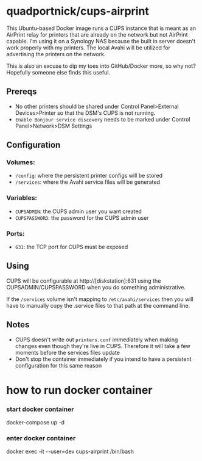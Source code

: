 # quadportnick/cups-airprint

This Ubuntu-based Docker image runs a CUPS instance that is meant as an AirPrint relay for printers that are already on the network but not AirPrint capable. I'm using it on a Synology NAS because the built in server doesn't work properly with my printers. The local Avahi will be utilized for advertising the printers on the network.

This is also an excuse to dip my toes into GitHub/Docker more, so why not? Hopefully someone else finds this useful.

## Prereqs
* No other printers should be shared under Control Panel>External Devices>Printer so that the DSM's CUPS is not running. 
* `Enable Bonjour service discovery` needs to be marked under Control Panel>Network>DSM Settings 

## Configuration

### Volumes:
* `/config`: where the persistent printer configs will be stored
* `/services`: where the Avahi service files will be generated

### Variables:
* `CUPSADMIN`: the CUPS admin user you want created
* `CUPSPASSWORD`: the password for the CUPS admin user

### Ports:
* `631`: the TCP port for CUPS must be exposed

## Using
CUPS will be configurable at http://[diskstation]:631 using the CUPSADMIN/CUPSPASSWORD when you do something administrative.

If the `/services` volume isn't mapping to `/etc/avahi/services` then you will have to manually copy the .service files to that path at the command line.

## Notes
* CUPS doesn't write out `printers.conf` immediately when making changes even though they're live in CUPS. Therefore it will take a few moments before the services files update
* Don't stop the container immediately if you intend to have a persistent configuration for this same reason
 

# how to run docker container

### start docker container
docker-compose up -d

### enter docker container
docker exec -it --user=dev  cups-airprint /bin/bash
